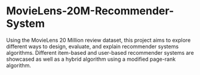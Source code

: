 # MovieLens-20M-Recommender-System
Using the MovieLens 20 Million review dataset, this project aims to explore different ways to design, evaluate, and explain recommender systems algorithms. Different item-based and user-based recommender systems are showcased as well as a hybrid algorithm using a modified page-rank algorithm.
